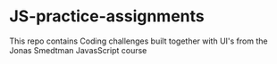 # JS-practice-assignments

This repo contains Coding challenges built together with UI's from the Jonas Smedtman JavasScript course
